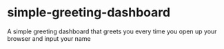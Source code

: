 # simple-greeting-dashboard
A simple greeting dashboard that greets you every time you open up your browser and input your name
